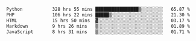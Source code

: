 <!--START_SECTION:waka-->

```txt
Python           328 hrs 55 mins ████████████████▒░░░░░░░░   65.87 %
PHP              106 hrs 22 mins █████▒░░░░░░░░░░░░░░░░░░░   21.30 %
HTML             15 hrs 50 mins  ▓░░░░░░░░░░░░░░░░░░░░░░░░   03.17 %
Markdown         9 hrs 26 mins   ▒░░░░░░░░░░░░░░░░░░░░░░░░   01.89 %
JavaScript       8 hrs 31 mins   ▒░░░░░░░░░░░░░░░░░░░░░░░░   01.71 %
```

<!--END_SECTION:waka-->
